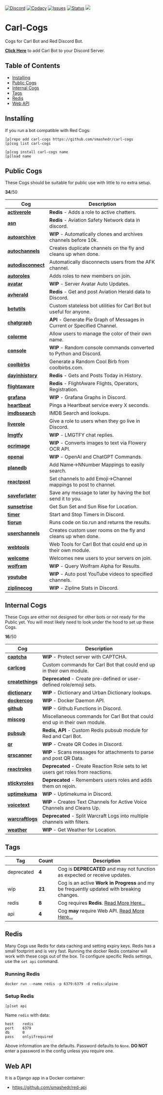 [![Discord](https://img.shields.io/discord/899171661457293343?style=plastic&label=Discord&logo=discord&logoColor=white&color=7289da)](https://discord.gg/wXy6m2X8wY)
[![Codacy](https://img.shields.io/codacy/grade/439cde1e5a5b4c649beca9b27ec108aa?style=plastic&label=Codacy&logo=codacy)](https://app.codacy.com/gh/smashedr/carl-cogs/dashboard)
[![Issues](https://img.shields.io/github/issues-raw/smashedr/carl-cogs?style=plastic&label=Issues&logo=github&logoColor=white)](https://github.com/smashedr/carl-cogs/issues)
[![Status](https://uptime-nj.hosted-domains.com/api/badge/26/status?upColor=4fc523&style=plastic)](https://uptime-nj.hosted-domains.com/status/carl)
[![](https://repository-images.githubusercontent.com/422749366/a8e0e86a-fcdf-42f4-a5f8-63946c0cd272)](https://discord.com/oauth2/authorize?client_id=204384021352808450&scope=bot+applications.commands&permissions=8)
# Carl-Cogs

Cogs for Carl Bot and Red Discord Bot.

**[Click Here](https://discord.com/oauth2/authorize?client_id=204384021352808450&scope=bot+applications.commands&permissions=8)**
to add Carl Bot to your Discord Server.

## Table of Contents

*   [Installing](#installing)
*   [Public Cogs](#public-cogs)
*   [Internal Cogs](#internal-cogs)
*   [Tags](#tags)
*   [Redis](#redis)
*   [Web API](#web-api)

## Installing

If you run a bot compatible with Red Cogs:

```text
[p]repo add carl-cogs https://github.com/smashedr/carl-cogs
[p]cog list carl-cogs

[p]cog install carl-cogs name
[p]load name
```

## Public Cogs

These Cogs should be suitable for public use with little to no extra setup.

**34**/50

| Cog | Description |
| --- | --- |
| **[activerole](activerole)** | **Redis** - Adds a role to active chatters. |
| **[asn](asn)** | **Redis** - Aviation Safety Network data in discord. |
| **[autoarchive](autoarchive)** | **WIP** - Automatically clones and archives channels before 10k. |
| **[autochannels](autochannels)** |  Creates duplicate channels on the fly and cleans up when done. |
| **[autodisconnect](autodisconnect)** |  Automatically disconnects users from the AFK channel. |
| **[autoroles](autoroles)** |  Adds roles to new members on join. |
| **[avatar](avatar)** | **WIP** - Server Avatar Auto Updates. |
| **[avherald](avherald)** | **Redis** - Get and post Aviation Herald data to Discord. |
| **[botutils](botutils)** |  Custom stateless bot utilities for Carl Bot but useful for anyone. |
| **[chatgraph](chatgraph)** | **API** - Generate Pie Graph of Messages in Current or Specified Channel. |
| **[colorme](colorme)** |  Allow users to manage the color of their own name. |
| **[console](console)** | **WIP** - Random console commands converted to Python and Discord. |
| **[coolbirbs](coolbirbs)** |  Generate a Random Cool Birb from coolbirbs.com. |
| **[dayinhistory](dayinhistory)** | **Redis** - Gets and Posts Today in History. |
| **[flightaware](flightaware)** | **Redis** - FlightAware Flights, Operators, Registration. |
| **[grafana](grafana)** | **WIP** - Grafana Graphs in Discord. |
| **[heartbeat](heartbeat)** |  Pings a Heartbeat service every X seconds. |
| **[imdbsearch](imdbsearch)** |  IMDB Search and lookups. |
| **[liverole](liverole)** |  Give a role to users when they go live in Discord. |
| **[lmgtfy](lmgtfy)** | **WIP** - LMGTFY chat replies. |
| **[ocrimage](ocrimage)** | **WIP** - Converts images to text via Flowery OCR API. |
| **[openai](openai)** | **WIP** - OpenAI and ChatGPT Commands. |
| **[planedb](planedb)** |  Add Name->NNumber Mappings to easily search. |
| **[reactpost](reactpost)** |  Set channels to add Emoji->Channel mappings to post to channel. |
| **[saveforlater](saveforlater)** |  Save any message to later by having the bot send it to you. |
| **[sunsetrise](sunsetrise)** |  Get Sun Set and Sun Rise for Location. |
| **[timer](timer)** |  Start and Stop Timers in Discord. |
| **[tiorun](tiorun)** |  Runs code on tio.run and returns the results. |
| **[userchannels](userchannels)** |  Creates custom user rooms on the fly and cleans up when done. |
| **[webtools](webtools)** |  Web Tools for Carl Bot that could end up in their own module. |
| **[welcome](welcome)** |  Welcomes new users to your servers on join. |
| **[wolfram](wolfram)** | **WIP** - Query Wolfram Alpha for Results. |
| **[youtube](youtube)** | **WIP** - Auto post YouTube videos to specified channels. |
| **[ziplinecog](ziplinecog)** | **WIP** - Zipline Stats in Discord. |

## Internal Cogs

These Cogs are either not designed for other bots or not ready for the Public yet.
You will most likely need to look under the hood to set up these Cogs.

**16**/50

| Cog | Description |
| --- | --- |
| **[captcha](captcha)** | **WIP** - Protect server with CAPTCHA. |
| **[carlcog](carlcog)** |  Custom commands for Carl Bot that could end up in their own module. |
| **[createthings](createthings)** | **Deprecated** - Create pre-defined or user-defined role/emoji sets. |
| **[dictionary](dictionary)** | **WIP** - Dictionary and Urban Dictionary lookups. |
| **[dockercog](dockercog)** | **WIP** - Docker Daemon API. |
| **[github](github)** | **WIP** - Github Functions in Discord. |
| **[miscog](miscog)** |  Miscellaneous commands for Carl Bot that could end up in their own module. |
| **[pubsub](pubsub)** | **Redis, API** - Custom Redis pubsub module for Red and Carl Bot. |
| **[qr](qr)** | **WIP** - Create QR Codes in Discord. |
| **[qrscanner](qrscanner)** | **WIP** - Scans messages for attachments to parse and post QR Data. |
| **[reactroles](reactroles)** | **Deprecated** - Create Reaction Role sets to let users get roles from reactions. |
| **[stickyroles](stickyroles)** | **Deprecated** - Remembers users roles and adds them on rejoin. |
| **[uptimekuma](uptimekuma)** | **WIP** - Uptimekuma in Discord. |
| **[voicetext](voicetext)** | **WIP** - Creates Text Channels for Active Voice Channels and Cleans Up. |
| **[warcraftlogs](warcraftlogs)** | **Deprecated** - Split Warcraft Logs into multiple channels with filters. |
| **[weather](weather)** | **WIP** - Get Weather for Location. |

## Tags

| Tag | Count | Description |
|---|---|---|
| deprecated | **4** | Cog is **DEPRECATED** and may not function as expected or receive updates. |
| wip | **21** | Cog is an active **Work in Progress** and my be frequently updated with breaking changes. |
| redis | **8** | Cog requires **Redis**. [Read More Here...](#redis) |
| api | **4** | Cog **may** require Web API. [Read More Here...](#web-api) |

## Redis

Many Cogs use Redis for data caching and setting expiry keys.
Redis has a small footprint and is very fast.
Running the docker Redis container will work with these cogs out of the box.
To configure specific Redis settings, use the `set api` command.

### Running Redis

```text
docker run --name redis -p 6379:6379 -d redis:alpine
```

### Setup Redis

```text
[p]set api
```

Name `redis` with data:
```text
host    redis
port    6379
db      0
pass    onlyifrequired
```

Above information are the defaults. Password defaults to `None`.
**DO NOT** enter a password in the config unless you require one.

## Web API

It is a Django app in a Docker container:

*   https://github.com/smashedr/red-api
